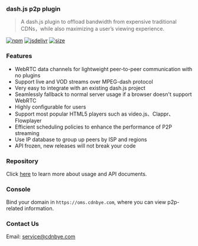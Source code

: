### dash.js p2p plugin
> A dash.js plugin to offload bandwidth from expensive traditional CDNs，while also maximizing a user’s viewing experience.

<a href="https://www.npmjs.com/package/cdnbye-dash"><img src="https://img.shields.io/npm/v/cdnbye-dash.svg?style=flat" alt="npm"></a>
<a href="https://www.jsdelivr.com/package/npm/cdnbye-dash"><img src="https://data.jsdelivr.com/v1/package/npm/cdnbye-dash/badge" alt="jsdelivr"></a>
<a href="https://github.com/cdnbye/dashjs-p2p-engine/tree/master/dist"><img src="https://badge-size.herokuapp.com/cdnbye/dashjs-p2p-engine/master/dist/dashjs-p2p-engine.min.js?compression=gzip&style=flat-square" alt="size"></a>

### Features
- WebRTC data channels for lightweight peer-to-peer communication with no plugins
- Support live and VOD streams over MPEG-dash protocol
- Very easy to integrate with an existing dash.js project
- Seamlessly fallback to normal server usage if a browser doesn't support WebRTC
- Highly configurable for users
- Support most popular HTML5 players such as video.js、Clappr、Flowplayer
- Efficient scheduling policies to enhance the performance of P2P streaming
- Use IP database to group up peers by ISP and regions
- API frozen, new releases will not break your code

### Repository
Click [here](https://github.com/cdnbye/dashjs-p2p-engine) to learn more about usage and API documents.

### Console
Bind your domain in `https://oms.cdnbye.com`, where you can view p2p-related information.

### Contact Us
Email: service@cdnbye.com